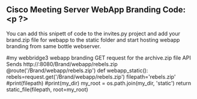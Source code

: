 ## Cisco Meeting Server WebApp Branding Code:<br /><p ?>
You can add this snipett of code to the invites.py project and add your brand.zip file for webapp to the static folder and 
start hosting webapp branding from same bottle webserver.<br /><p />




#my webbridge3 webapp branding GET request for the archive.zip file API Sends http://<bottle webserver ip>:8080/Brand/webapp/rebels.zip
@route('/Brand/webapp/rebels.zip')
def webapp_static():
    rebels=request.get('/Brand/webapp/rebels.zip')
    filepath='rebels.zip'
    #print(filepath)
    #print(my_dir)
    my_root = os.path.join(my_dir, 'static')
    return static_file(filepath, root=my_root)
